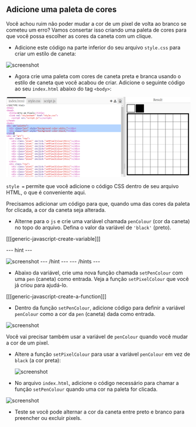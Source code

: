 ## Adicione uma paleta de cores

Você achou ruim não poder mudar a cor de um pixel de volta ao branco se cometeu um erro? Vamos consertar isso criando uma paleta de cores para que você possa escolher as cores da caneta com um clique.

+ Adicione este código na parte inferior do seu arquivo `style.css` para criar um estilo de caneta:

![screenshot](images/pixel-art-pen.png)

+ Agora crie uma paleta com cores de caneta preta e branca usando o estilo de caneta que você acabou de criar. Adicione o seguinte código ao seu `index.html` abaixo do tag `<body>`:

![screenshot](images/pixel-art-palette.png)

`style =` permite que você adicione o código CSS dentro de seu arquivo HTML, o que é conveniente aqui.

Precisamos adicionar um código para que, quando uma das cores da paleta for clicada, a cor da caneta seja alterada.

+ Alterne para o `js` e crie uma variável chamada `penColour` (cor da caneta) no topo do arquivo. Defina o valor da variável de `'black'` (preto).

[[[generic-javascript-create-variable]]]

--- hint ---

![screenshot](images/pixel-art-pencolour.png)
--- /hint ---
--- /hints ---

+ Abaixo da variável, crie uma nova função chamada `setPenColour` com uma `pen` (caneta) como entrada. Veja a função `setPixelColour` que você já criou para ajudá-lo.

[[[generic-javascript-create-a-function]]]

+ Dentro da função `setPenColour`, adicione código para definir a variável `penColour` como a cor da `pen` (caneta) dada como entrada.

![screenshot](images/pixel-art-set-pen.png)

Você vai precisar também usar a variável de `penColour` quando você mudar a cor de um pixel.

+ Altere a função `setPixelColour` para usar a variável `penColour` em vez de `black` (a cor preta):
    
    ![screenshot](images/pixel-art-use-pen.png)

+ No arquivo `index.html`, adicione o código necessário para chamar a função `setPenColour` quando uma cor na paleta for clicada.

![screenshot](images/pixel-art-palette-onclick.png)

+ Teste se você pode alternar a cor da caneta entre preto e branco para preencher ou excluir pixels.
